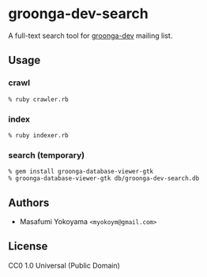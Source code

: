 # groonga-dev-search

A full-text search tool for [groonga-dev][] mailing list.

[groonga-dev]:http://lists.sourceforge.jp/mailman/listinfo/groonga-dev

## Usage

### crawl

    % ruby crawler.rb

### index

    % ruby indexer.rb

### search (temporary)

    % gem install groonga-database-viewer-gtk
    % groonga-database-viewer-gtk db/groonga-dev-search.db

## Authors

* Masafumi Yokoyama `<myokoym@gmail.com>`

## License

CC0 1.0 Universal (Public Domain)

